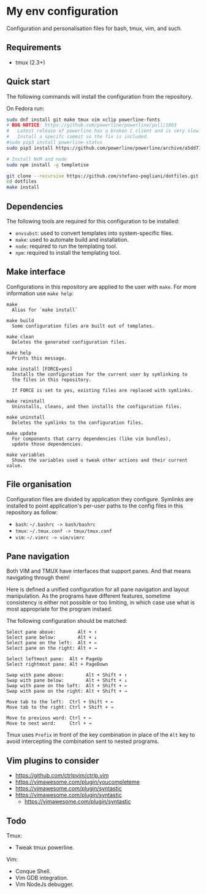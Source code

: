 My env configuration
====================
Configuration and personalisation files for bash, tmux, vim, and such.


Requirements
------------

  * tmux (2.3+)


Quick start
-----------
The following commands will install the configuration from the repository.

On Fedora run:
```bash
sudo dnf install git make tmux vim xclip powerline-fonts
# BUG NOTICE: https://github.com/powerline/powerline/pull/1803
#   Latest release of powerline has a broken C client and is very slow.
#   Install a specifc commit so the fix is included.
#sudo pip3 install powerline-status
sudo pip3 install https://github.com/powerline/powerline/archive/a5dd717ac44223160ff84b13a1513e5a88615292.zip

# Install NVM and node
sudo npm install -g templetise

git clone --recursive https://github.com/stefano-pogliani/dotfiles.git
cd dotfiles
make install
```


Dependencies
------------
The following tools are required for this configuration to be installed:

  * `envsubst`: used to convert templates into system-specific files.
  * `make`: used to automate build and installation.
  * `node`: required to run the templating tool.
  * `npm`: required to install the templating tool.


Make interface
--------------
Configurations in this repository are applied to the user with `make`.
For more information use `make help`:
```
make
  Alias for `make install`

make build
  Some configuration files are built out of templates.

make clean
  Deletes the generated configuration files.

make help
  Prints this message.

make install [FORCE=yes]
  Installs the configuration for the current user by symlinking to
  the files in this repository.

  If FORCE is set to yes, existing files are replaced with symlinks.

make reinstall
  Uninstalls, cleans, and then installs the configuration files.

make uninstall
  Deletes the symlinks to the configuration files.

make update
  For components that carry dependencies (like vim bundles),
  update those dependencies.

make variables
  Shows the variables used o tweak other actions and their current value.
```


File organisation
-----------------
Configuration files are divided by application they configure.
Symlinks are installed to point application's per-user paths to
the config files in this repository as follow:

  * `bash`: `~/.bashrc -> bash/bashrc`
  * `tmux`: `~/.tmux.conf -> tmux/tmux.conf`
  * `vim`:  `~/.vimrc -> vim/vimrc`


Pane navigation
---------------
Both VIM and TMUX have interfaces that support panes.
And that means navigating through them!

Here is defined a unified configuration for all pane navigation
and layout manipulation.
As the programs have different features, sometime consistency is
either not possible or too limiting, in which case use what is
most appropriate for the program instaed.

The following configuration should be matched:
```
Select pane above:        Alt + ↑
Select pane below:        Alt + ↓
Select pane on the left:  Alt + ←
Select pane on the right: Alt + →

Select leftmost pane:  Alt + PageUp
Select rightmost pane: Alt + PageDown

Swap with pane above:        Alt + Shift + ↑
Swap with pane below:        Alt + Shift + ↓
Swap with pane on the left:  Alt + Shift + ←
Swap with pane on the right: Alt + Shift + →

Move tab to the left:  Ctrl + Shift + ←
Move tab to the right: Ctrl + Shift + →

Move to previous word: Ctrl + ←
Move to next word:     Ctrl + →
```

Tmux uses `Prefix` in front of the key combination in place of the `Alt`
key to avoid intercepting the combination sent to nested programs.


Vim plugins to consider
-----------------------

  * https://github.com/ctrlpvim/ctrlp.vim
  * https://vimawesome.com/plugin/youcompleteme
  * https://vimawesome.com/plugin/syntastic
  * https://vimawesome.com/plugin/syntastic
    * https://vimawesome.com/plugin/syntastic


Todo
----
Tmux:
  * Tweak tmux powerline.

Vim:
  * Conque Shell.
  * Vim GDB integration.
  * Vim NodeJs debugger.
